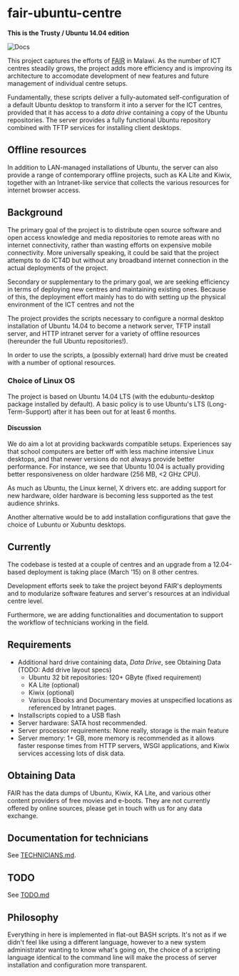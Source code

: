 fair-ubuntu-centre
==================

**This is the Trusty / Ubuntu 14.04 edition**

![Docs](https://readthedocs.org/projects/fair-ubuntu-centre/badge/?version=latest)

This project captures the efforts of [FAIR](http://www.fairinternational.org) in Malawi. As the number
of ICT centres steadily grows, the project adds more efficiency and is improving its architecture to
accomodate development of new features and future management of individual centre setups.

Fundamentally, these scripts deliver a fully-automated self-configuration of a default Ubuntu desktop
to transform it into a server for the ICT centres, provided that it has access to a *data drive*
containing a copy of the Ubuntu repositories. The server provides a fully functional Ubuntu repository
combined with TFTP services for installing client desktops.

Offline resources
-----------------

In addition to LAN-managed installations of Ubuntu, the server can also provide a range of contemporary
offline projects, such as KA Lite and Kiwix, together with an Intranet-like service that collects the
various resources for internet browser access.

Background
----------

The primary goal of the project is to distribute open source software and open access knowledge and media repositories
to remote areas with no internet connectivity, rather than wasting efforts on expensive mobile connectivity.
More universally speaking, it could be said that the project attempts to do ICT4D but without any broadband
internet connection in the actual deployments of the project.

Secondary or supplementary to the primary goal, we are seeking efficiency in terms of deploying new centres
and maintaining existing ones. Because of this, the deployment effort mainly has to do with setting up the
physical environment of the ICT centres and not the 

The project provides the scripts necessary to configure a normal desktop installation of Ubuntu 14.04 to become a
network server, TFTP install server, and HTTP intranet server for a variety of offline resources (hereunder the full Ubuntu repositories!).

In order to use the scripts, a (possibly external) hard drive must be created with a number of optional resources.

### Choice of Linux OS

The project is based on Ubuntu 14.04 LTS (with the edubuntu-desktop package installed by default).
A basic policy is to use Ubuntu's LTS (Long-Term-Support) after it has been out for at least 6 months.

#### Discussion

We do aim a lot at providing backwards compatible setups. Experiences say that school
computers are better off with less machine intensive Linux desktops, and that
newer versions do not always provide better performance. For instance, we see that Ubuntu 10.04
is actually providing better responsiveness on older hardware (256 MB, <2 GHz CPU).

As much as Ubuntu, the Linux kernel, X drivers etc. are adding support for new hardware,
older hardware is becoming less supported as the test audience shrinks.

Another alternative would be to add installation configurations that gave the choice of Lubuntu
or Xubuntu desktops.

Currently
---------

The codebase is tested at a couple of centres and an upgrade from a 12.04-based deployment is
taking place (March '15) on 8 other centres.

Development efforts seek to take the project beyond FAIR's deployments and to modularize software features
and server's resources at an individual centre level.

Furthermore, we are adding functionalities and documentation to support the workflow of
technicians working in the field.

Requirements
------------

* Additional hard drive containing data, *Data Drive*, see Obtaining Data (TODO: Add drive layout specs)
   * Ubuntu 32 bit repositories: 120+ GByte (fixed requirement)
   * KA Lite (optional)
   * Kiwix (optional)
   * Various Ebooks and Documentary movies at unspecified locations
     as referenced by Intranet pages.
* Installscripts copied to a USB flash
* Server hardware: SATA host recommended.
* Server processor requirements: None really, storage is the main feature
* Server memory: 1+ GB, more memory is recommended as it allows faster response times from HTTP servers,
  WSGI applications, and Kiwix services accessing lots of disk data.


Obtaining Data
--------------

FAIR has the data dumps of Ubuntu, Kiwix, KA Lite, and various other content providers of free movies and e-boots. They are not currently offered by
online sources, please get in touch with us for any data exchange.


Documentation for technicians
-----------------------------

See [TECHNICIANS.md](TECHNICIANS.md).


TODO
----

See [TODO.md](TODO.md)


Philosophy
----------

Everything in here is implemented in flat-out BASH scripts. It's not as if we
didn't feel like using a different language, however to a new system administrator
wanting to know what's going on, the choice of a scripting language identical
to the command line will make the process of server installation and configuration
more transparent.

